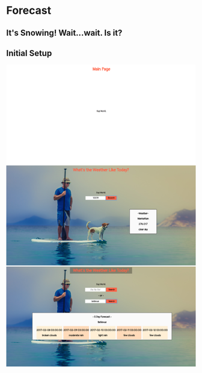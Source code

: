 # Forecast

## It's Snowing! Wait...wait. Is it?

## Initial Setup
![React Setup](./public/initial_step.png)
![React Setup](./public/initial_step2.png)
![React Setup](./public/initial_step3.png)

